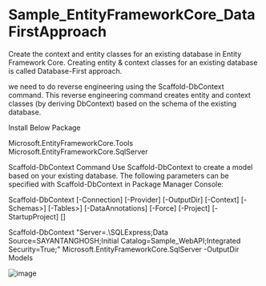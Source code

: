 # Sample_EntityFrameworkCore_DataFirstApproach

Create the context and entity classes for an existing database in Entity Framework Core. Creating entity & context classes for an existing database is called Database-First approach.

we need to do reverse engineering using the Scaffold-DbContext command. This reverse engineering command creates entity and context classes (by deriving DbContext) based on the schema of the existing database.

Install Below Package

Microsoft.EntityFrameworkCore.Tools
Microsoft.EntityFrameworkCore.SqlServer

Scaffold-DbContext Command
Use Scaffold-DbContext to create a model based on your existing database. The following parameters can be specified with Scaffold-DbContext in Package Manager Console:

Scaffold-DbContext [-Connection] [-Provider] [-OutputDir] [-Context] [-Schemas>] [-Tables>] 
                    [-DataAnnotations] [-Force] [-Project] [-StartupProject] [<CommonParameters>]

Scaffold-DbContext "Server=.\SQLExpress;Data Source=SAYANTANGHOSH;Initial Catalog=Sample_WebAPI;Integrated Security=True;" Microsoft.EntityFrameworkCore.SqlServer -OutputDir Models
  
![image](https://github.com/sayantan2017/Sample_EntityFrameworkCore_DataFirstApproach/assets/26603086/fe409545-a4d6-4028-8357-95d66697f1a0)
